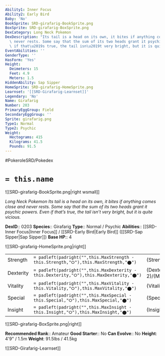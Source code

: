 ```yaml
---
Ability1: Inner Focus
Ability2: Early Bird
Baby: 'No'
BookSprite: SRD-girafarig-BookSprite.png
BoxSprite: SRD-girafarig-BoxSprite.png
DexCategory: Long Neck Pokemon
DexDescription: "Its tail is a head on its own, it bites if anything comes close and\
  \ never rests. Some say that the sum of its two heads grant it psychic powers. Even\
  \ if that\u2019s true, the tail isn\u2019t very bright, but it is quite vicious."
EventAbilities: ''
GenderType: ''
HasForm: 'Yes'
Height:
  Deimeters: 15
  Feet: 4.9
  Meters: 1.5
HiddenAbility: Sap Sipper
HomeSprite: SRD-girafarig-HomeSprite.png
Learnset: '[[SRD-Girafarig-Learnset]]'
Legendary: 'No'
Name: Girafarig
Number: 203
PrimaryEggGroup: Field
SecondaryEggGroup: ''
Sprite: girafarig.png
Type1: Normal
Type2: Psychic
Weight:
  Hectograms: 415
  Kilograms: 41.5
  Pounds: 91.5
---
```


#PokeroleSRD/Pokedex

# `= this.name`

![[SRD-girafarig-BookSprite.png|right wsmall]]

*Long Neck Pokemon*
*Its tail is a head on its own, it bites if anything comes close and never rests. Some say that the sum of its two heads grant it psychic powers. Even if that’s true, the tail isn’t very bright, but it is quite vicious.*

**DexID**:: 0203
**Species**:: Girafarig
**Type**:: Normal / Psychic
**Abilities**:: [[SRD-Inner Focus|Inner Focus]] / [[SRD-Early Bird|Early Bird]] ([[SRD-Sap Sipper|Sap Sipper]])
**Base HP**:: 4

![[SRD-girafarig-HomeSprite.png|right]]

|           |                                                                                        |                                          |
| --------- | -------------------------------------------------------------------------------------- | ---------------------------------------- |
| Strength  | `= padleft(padright("",this.MaxStrength - this.Strength,"⭘"),this.MaxStrength,"⬤")`    | (Strength::2)/(MaxStrength::5)   |
| Dexterity | `= padleft(padright("",this.MaxDexterity - this.Dexterity,"⭘"),this.MaxDexterity,"⬤")` | (Dexterity:: 2)/(MaxDexterity::5) |
| Vitality  | `= padleft(padright("",this.MaxVitality - this.Vitality,"⭘"),this.MaxVitality,"⬤")`    | (Vitality::2)/(MaxVitality::4)   |
| Special   | `= padleft(padright("",this.MaxSpecial - this.Special,"⭘"),this.MaxSpecial,"⬤")`       | (Special::2)/(MaxSpecial::5)     |
| Insight   | `= padleft(padright("",this.MaxInsight - this.Insight,"⭘"),this.MaxInsight,"⬤")`       | (Insight::2)/(MaxInsight::4)     |

![[SRD-girafarig-BoxSprite.png|right]]

**Recommended Rank**:: Amateur
**Good Starter**:: No
**Can Evolve**:: No
**Height**: 4'9" / 1.5m
**Weight**: 91.5lbs / 41.5kg

![[SRD-Girafarig-Learnset]]